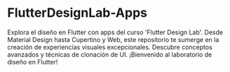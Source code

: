 # FlutterDesignLab-Apps
Explora el diseño en Flutter con apps del curso 'Flutter Design Lab'. Desde Material Design hasta Cupertino y Web, este repositorio te sumerge en la creación de experiencias visuales excepcionales. Descubre conceptos avanzados y técnicas de clonación de UI. ¡Bienvenido al laboratorio de diseño en Flutter!
